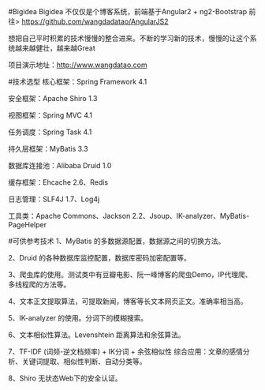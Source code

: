 #Bigidea
Bigidea 不仅仅是个博客系统，前端基于Angular2 + ng2-Bootstrap  前往> https://github.com/wangdadatao/AngularJS2

想把自己平时积累的技术慢慢的整合进来。不断的学习新的技术，慢慢的让这个系统越来越健壮，越来越Great

项目演示地址：http://www.wangdatao.com


#技术选型
核心框架：Spring Framework 4.1

安全框架：Apache Shiro 1.3

视图框架：Spring MVC 4.1

任务调度：Spring Task 4.1

持久层框架：MyBatis 3.3

数据库连接池：Alibaba Druid 1.0

缓存框架：Ehcache 2.6、Redis

日志管理：SLF4J 1.7、Log4j

工具类：Apache Commons、Jackson 2.2、Jsoup、IK-analyzer、MyBatis-PageHelper

#可供参考技术
1、MyBatis 的多数据源配置，数据源之间的切换方法。

2、Druid 的各种数据库监控配置，数据库密码加密配置等。

3、爬虫库的使用。测试类中有豆瓣电影、阮一峰博客的爬虫Demo，IP代理爬、多线程爬的方法等。

4、文本正文提取算法，可提取新闻，博客等长文本网页正文。准确率相当高。

5、IK-analyzer 的使用。分词下的模糊搜索。

6、文本相似性算法。Levenshtein 距离算法和余弦算法。

7、TF-IDF (词频-逆文档频率) + IK分词 + 余弦相似性 综合应用：文章的感情分析、关键词提取、相似性判断、自动分类等。

8、Shiro 无状态Web下的安全认证。



